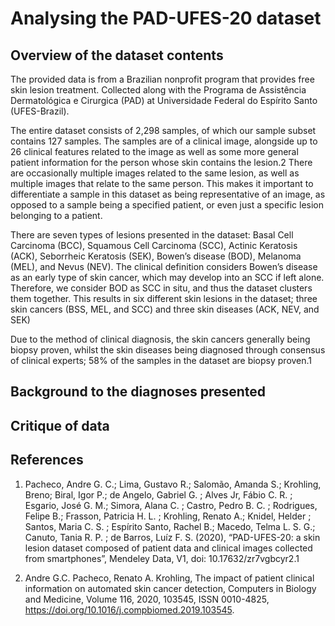 # Analysing the PAD-UFES-20 dataset 

## Overview of the dataset contents 

The provided data is from a Brazilian nonprofit program that provides free skin lesion treatment. Collected along with the Programa de Assistência Dermatológica e Cirurgica (PAD) at Universidade Federal do Espírito Santo (UFES-Brazil). 

The entire dataset consists of 2,298 samples, of which our sample subset contains 127 samples. The samples are of a clinical image, alongside up to 26 clinical features related to the image as well as some more general patient information for the person whose skin contains the lesion.2 There are occasionally multiple images related to the same lesion, as well as multiple images that relate to the same person. This makes it important to differentiate a sample in this dataset as being representative of an image, as opposed to a sample being a specified patient, or even just a specific lesion belonging to a patient. 

There are seven types of lesions presented in the dataset: Basal Cell Carcinoma (BCC), Squamous Cell Carcinoma (SCC), Actinic Keratosis (ACK), Seborrheic Keratosis (SEK), Bowen’s disease (BOD), Melanoma (MEL), and Nevus (NEV). The clinical definition considers Bowen’s disease as an early type of skin cancer, which may develop into an SCC if left alone. Therefore, we consider BOD as SCC in situ, and thus the dataset clusters them together. This results in six different skin lesions in the dataset; three skin cancers (BSS, MEL, and SCC) and three skin diseases (ACK, NEV, and SEK) 

Due to the method of clinical diagnosis, the skin cancers generally being biopsy proven, whilst the skin diseases being diagnosed through consensus of clinical experts; 58% of the samples in the dataset are biopsy proven.1 

## Background to the diagnoses presented


## Critique of data

## References

1. Pacheco, Andre G. C.; Lima, Gustavo R.; Salomão, Amanda S.; Krohling, Breno; Biral, Igor P.; de Angelo, Gabriel G. ; Alves Jr, Fábio  C. R. ; Esgario, José G. M.; Simora, Alana C. ; Castro, Pedro B. C. ; Rodrigues, Felipe B.; Frasson, Patricia H. L. ; Krohling, Renato A.; Knidel, Helder ; Santos, Maria C. S. ; Espírito Santo, Rachel B.; Macedo, Telma L. S. G.; Canuto, Tania R. P. ; de Barros, Luíz F. S. (2020), “PAD-UFES-20: a skin lesion dataset composed of patient data and clinical images collected from smartphones”, Mendeley Data, V1, doi: 10.17632/zr7vgbcyr2.1 

2. Andre G.C. Pacheco, Renato A. Krohling, The impact of patient clinical information on automated skin cancer detection, Computers in Biology and Medicine, Volume 116, 2020, 103545, ISSN 0010-4825, https://doi.org/10.1016/j.compbiomed.2019.103545.

